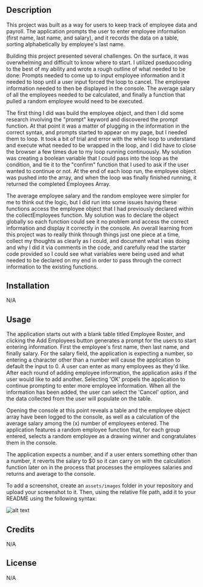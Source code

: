 # <PAYROLL-TRACKER>

## Description

This project was built as a way for users to keep track of employee data and payroll.  The application prompts the user to enter employee information (first name, last name, and salary), and it records the data on a table, sorting alphabetically by employee's last name. 

Building this project presented several challenges.  On the surface, it was overwhelming and difficult to know where to start.  I utilized pseduocoding to the best of my ability and wrote a rough outline of what needed to be done: Prompts needed to come up to input employee information and it needed to loop until a user input forced the loop to cancel.  The employee information needed to then be displayed in the console.  The average salary of all the employees needed to be calculated, and finally a function that pulled a random employee would need to be executed.

The first thing I did was build the employee object, and then I did some research involving the "prompt" keyword and discovered the prompt function.  At that point it was a matter of plugging in the information in the correct syntax, and prompts started to appear on my page, but I needed them to loop.  It took a bit of trial and error with the while loop to understand and execute what needed to be wrapped in the loop, and I did have to close the browser a few times due to my loop running continuously.  My solution was creating a boolean variable that I could pass into the loop as the condition, and tie it to the "confirm" function that I used to ask if the user wanted to continue or not.  At the end of each loop run, the employee object was pushed into the array, and when the loop was finally finished running, it returned the completed Employees Array.  

The average employee salary and the random employee were simpler for me to think out the logic, but I did run into some issues having these functions access the employee object that I had previously declared within the collectEmployees function.  My solution was to declare the object globally so each function could see it no problem and access the correct information and display it correctly in the console.  An overall learning from this project was to really think through things just one piece at a time, collect my thoughts as clearly as I could, and document what I was doing and why I did it via comments in the code, and carefully read the starter code provided so I could see what variables were being used and what needed to be declared on my end in order to pass through the correct information to the existing functions.  

## Installation

N/A

## Usage

The application starts out with a blank table titled Employee Roster, and clicking the Add Employees button generates a prompt for the users to start entering information.  First the employee's first name, then last name, and finally salary.  For the salary field, the application is expecting a number, so entering a character other than a number will cause the application to default the input to 0.  A user can enter as many employees as they'd like.  After each round of adding employee information, the application asks if the user would like to add another.  Selecting 'OK' propels the application to continue prompting to enter more employee information.  When all the information has been added, the user can select the 'Cancel' option, and the data collected from the user will populate on the table. 

Opening the console at this point reveals a table and the employee object array have been logged to the console, as well as a calculation of the average salary among the (x) number of employees entered.  The application features a random employee function that, for each group entered, selects a random employee as a drawing winner and congratulates them in the console.


 The application expects a number, and if a user enters something other than a number, it reverts the salary to $0 so it can carry on with the calculation function later on in the process that processes the employees salaries and returns and average to the console.  

To add a screenshot, create an `assets/images` folder in your repository and upload your screenshot to it. Then, using the relative file path, add it to your README using the following syntax:

![alt text](assets/images/screenshot.png)

## Credits

N/A

## License

N/A
